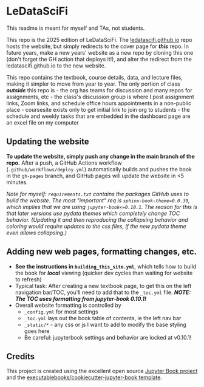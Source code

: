 # LeDataSciFi

This readme is meant for myself and TAs, not students.

This repo is the 2025 edition of LeDataSciFi. The [ledatascifi.github.io](https://ledatascifi.github.io) repo hosts the website, but simply redirects to the cover page for ***this*** repo. In future years, make a new years' website as a new repo by cloning this one (don't forget the GH action that deploys it!), and alter the redirect from the ledatascifi.github.io to the new website.

This repo contains the textbook, course details, data, and lecture files, making it simpler to move from year to year. The only portion of class ***outside*** this repo is - the org has teams for discussion and many repos for assignments, etc - the class's discussion group is where I post assignment links, Zoom links, and schedule office hours appointments in a non-public place - coursesite exists only to get initial link to join org to students - the schedule and weekly tasks that are embedded in the dashboard page are an excel file on my computer

## Updating the website

**To update the website, simply push any change in the main branch of the repo.** After a push, a GitHub Actions workflow (`.github/workflows/deploy.yml`) automatically builds and pushes the book in the `gh-pages` branch, and GitHub pages will update the website in \<5 minutes.

*Note for myself: `requirements.txt` contains the packages GitHub uses to build the website. The most "important" req is `sphinx-book-theme=0.0.39`, which implies that we are using `jupyter-book<=0.10.1`. The reason for this is that later versions use pydata themes which completely change TOC behavior. (Updating it and then reproducing the collapsing behavior and coloring would require updates to the css files, if the new pydata theme even allows collapsing.)*

## Adding new web pages, formatting changes, etc.

-   **See the instructions in `building_this_site.yml`**, which tells how to build the book for ***local*** viewing (quicker dev cycles than waiting for website to refresh)
-   Typical task: After creating a new textbook page, to get this on the left navigation bar/TOC, you'll need to add that to the `_toc.yml` file. ***NOTE: The TOC uses formatting from jupyter-book 0.10.1!***
-   Overall website formatting is controlled by
    -   `_config.yml` for most settings
    -   `_toc.yml` lays out the book table of contents, ie the left nav bar
    -   `_static/*` - any css or js I want to add to modify the base styling goes here
    -   Be careful: jupyterbook settings and behavior are locked at v0.10.1!

## Credits

This project is created using the excellent open source [Jupyter Book project](https://jupyterbook.org/) and the [executablebooks/cookiecutter-jupyter-book template](https://github.com/executablebooks/cookiecutter-jupyter-book).
